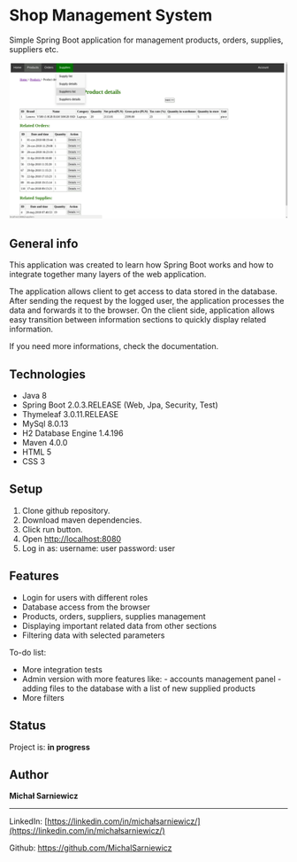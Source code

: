 Shop Management System
======================

Simple Spring Boot application for management products, orders, supplies, suppliers etc.

![alt text](https://raw.githubusercontent.com/MichalSarniewicz/ShopManagementSystem/master/screenshot.png)

<span id="anchor"></span>General info
-------------------------------------

This application was created to learn how Spring Boot works and how to integrate together many layers of the web application.

The application allows client to get access to data stored in the database. After sending the request by the logged user, the application processes the data and forwards it to the browser. On the client side, application allows easy transition between information sections to quickly display related information.

If you need more informations, check the documentation.

<span id="anchor-1"></span>Technologies
---------------------------------------

-    Java 8
-    Spring Boot 2.0.3.RELEASE (Web, Jpa, Security, Test)
-    Thymeleaf 3.0.11.RELEASE
-    MySql 8.0.13
-    H2 Database Engine 1.4.196
-    Maven 4.0.0
-    HTML 5
-    CSS 3

<span id="anchor-2"></span>Setup
--------------------------------

1.   Clone github repository.
2.   Download maven dependencies.
3.   Click run button.
4.   Open [http://localhost:8080](http://localhost:8080/)
5.   Log in as:
    username: user
    password: user

<span id="anchor-3"></span>Features
-----------------------------------

-    Login for users with different roles
-    Database access from the browser
-    Products, orders, suppliers, supplies management
-    Displaying important related data from other sections
-    Filtering data with selected parameters

To-do list:

-    More integration tests
-    Admin version with more features like:
    - accounts management panel
    - adding files to the database with a list of new supplied products
-    More filters

<span id="anchor-4"></span>Status
---------------------------------

Project is: **in progress**

Author
------

**Michał Sarniewicz**

********

LinkedIn: [https://linkedin.com/in/michałsarniewicz/](https://linkedin.com/in/michałsarniewicz/)

Github: <https://github.com/MichalSarniewicz>
